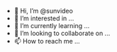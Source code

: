- 👋 Hi, I’m @sunvideo
- 👀 I’m interested in ...
- 🌱 I’m currently learning ...
- 💞️ I’m looking to collaborate on ...
- 📫 How to reach me ...

<!---
sunvideo/sunvideo is a ✨ special ✨ repository because its `README.md` (this file) appears on your GitHub profile.
You can click the Preview link to take a look at your changes.
--->
